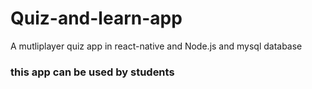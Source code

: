 # Quiz-and-learn-app
A mutliplayer quiz app in react-native and  Node.js and mysql database
### this app can be used by students
